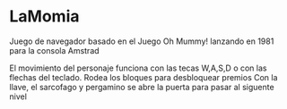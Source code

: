 # LaMomia

Juego de navegador basado en el Juego Oh Mummy! lanzando en 1981 para la consola Amstrad

El movimiento del personaje funciona con las tecas W,A,S,D o con las flechas del teclado.
Rodea los bloques para desbloquear premios
Con la llave, el sarcofago y pergamino se abre la puerta para pasar al siguente nivel

